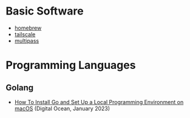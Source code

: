 # Basic Software
- [homebrew](https://brew.sh/)
- [tailscale](https://tailscale.com/)
- [multipass](https://multipass.run)

# Programming Languages

## Golang
- [How To Install Go and Set Up a Local Programming Environment on macOS](https://www.digitalocean.com/community/tutorials/how-to-install-go-and-set-up-a-local-programming-environment-on-macos) (Digital Ocean, January 2023)
